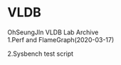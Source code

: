 # VLDB
OhSeungJIn VLDB Lab Archive  
  1.Perf and FlameGraph(2020-03-17)
 
  2.Sysbench test script
  
